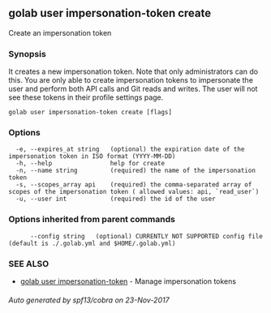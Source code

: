 ## golab user impersonation-token create

Create an impersonation token

### Synopsis


It creates a new impersonation token. Note that only administrators can do this. You are only able to create impersonation tokens to impersonate the user and perform both API calls and Git reads and writes. The user will not see these tokens in their profile settings page.

```
golab user impersonation-token create [flags]
```

### Options

```
  -e, --expires_at string   (optional) the expiration date of the impersonation token in ISO format (YYYY-MM-DD)
  -h, --help                help for create
  -n, --name string         (required) the name of the impersonation token
  -s, --scopes_array api    (required) the comma-separated array of scopes of the impersonation token ( allowed values: api, `read_user`)
  -u, --user int            (required) the id of the user
```

### Options inherited from parent commands

```
      --config string   (optional) CURRENTLY NOT SUPPORTED config file (default is ./.golab.yml and $HOME/.golab.yml)
```

### SEE ALSO
* [golab user impersonation-token](golab_user_impersonation-token.md)	 - Manage impersonation tokens

###### Auto generated by spf13/cobra on 23-Nov-2017
